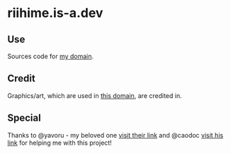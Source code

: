 # riihime.is-a.dev
## Use
 Sources code for [my domain](https://www.riihime.is-a.dev).

## Credit
 Graphics/art, which are used in [this domain](https://www.riihime.is-a.dev),  are credited in.

## Special
 Thanks to @yavoru - my beloved one [visit their link](https://yavoru.github.io/profile/) and @caodoc [visit his link](https://caodoc.is-a.dev/) for helping me with this project!